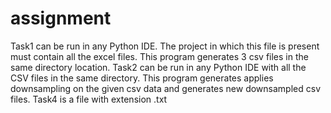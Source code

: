 # assignment


Task1 can be run in any Python IDE. The project in which this file is present must contain all the excel files. This program generates 3 csv files in the same directory location.
Task2 can be run in any Python IDE with all the CSV files in the same directory. This program generates applies downsampling on the given csv data and generates new downsampled csv files.
Task4 is a file with extension .txt
